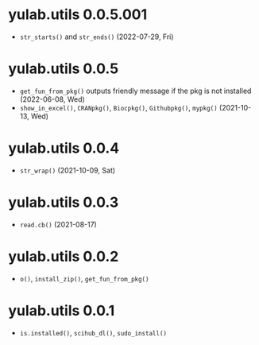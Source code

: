 # yulab.utils 0.0.5.001

+ `str_starts()` and `str_ends()` (2022-07-29, Fri)

# yulab.utils 0.0.5

+ `get_fun_from_pkg()` outputs friendly message if the pkg is not installed (2022-06-08, Wed)
+ `show_in_excel()`, `CRANpkg()`, `Biocpkg()`, `Githubpkg()`, `mypkg()` (2021-10-13, Wed)

# yulab.utils 0.0.4

+ `str_wrap()` (2021-10-09, Sat)

# yulab.utils 0.0.3

+ `read.cb()` (2021-08-17)

# yulab.utils 0.0.2

+ `o()`, `install_zip()`, `get_fun_from_pkg()`

# yulab.utils 0.0.1

+ `is.installed()`, `scihub_dl()`, `sudo_install()`


